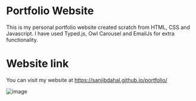 # Portfolio Website
This is my personal portfolio website created scratch from HTML, CSS and Javascript.
I have used Typed.js, Owl Carousel and EmailJs for extra functionality.

# Website link
You can visit my website at https://sanjibdahal.github.io/portfolio/

![image](https://github.com/sanjibdahal/portfolio/assets/135316801/024950c1-38a2-40fb-9024-08ccd80ce4c1)
